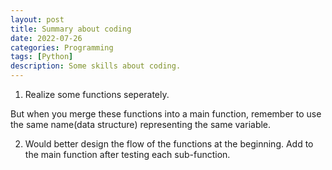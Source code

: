 ```yaml
---
layout: post
title: Summary about coding
date: 2022-07-26
categories: Programming
tags: [Python]
description: Some skills about coding.
---
```


1. Realize some functions seperately.

But when you merge these functions into a main function, remember to use the same name(data structure) representing the same variable.

2. Would better design the flow of the functions at the beginning. Add to the main function after testing each sub-function. 